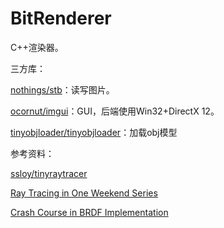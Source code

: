 # BitRenderer

C++渲染器。

三方库：

[nothings/stb](https://github.com/nothings/stb)：读写图片。

[ocornut/imgui](https://github.com/ocornut/imgui)：GUI，后端使用Win32+DirectX 12。

[tinyobjloader/tinyobjloader](https://github.com/tinyobjloader/tinyobjloader)：加载obj模型

参考资料：

[ssloy/tinyraytracer](https://github.com/ssloy/tinyraytracer)

[Ray Tracing in One Weekend Series](https://raytracing.github.io/)

[Crash Course in BRDF Implementation](https://boksajak.github.io/blog/BRDF)





